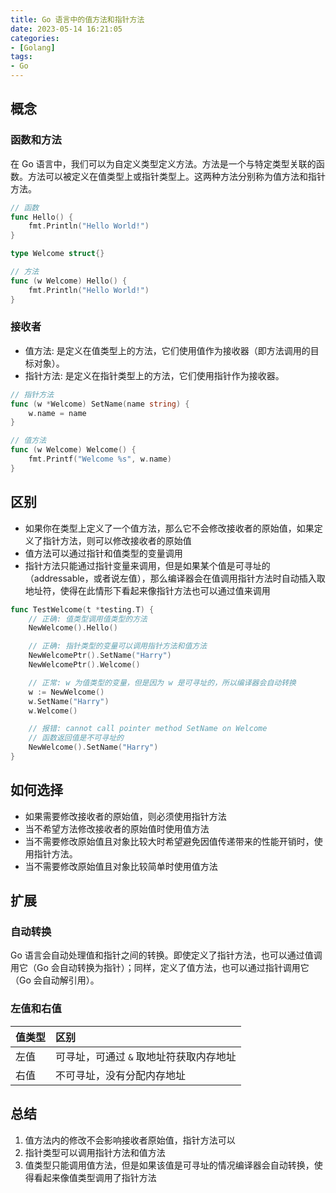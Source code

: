 ```yaml
---
title: Go 语言中的值方法和指针方法
date: 2023-05-14 16:21:05
categories:
- [Golang]
tags:
- Go
---
```


## 概念

### 函数和方法

在 Go 语言中，我们可以为自定义类型定义方法。方法是一个与特定类型关联的函数。方法可以被定义在值类型上或指针类型上。这两种方法分别称为值方法和指针方法。

```go
// 函数
func Hello() {
	fmt.Println("Hello World!")
}

type Welcome struct{}

// 方法
func (w Welcome) Hello() {
	fmt.Println("Hello World!")
}
```


### 接收者

- 值方法: 是定义在值类型上的方法，它们使用值作为接收器（即方法调用的目标对象）。
- 指针方法: 是定义在指针类型上的方法，它们使用指针作为接收器。

```go
// 指针方法
func (w *Welcome) SetName(name string) {
	w.name = name
}

// 值方法
func (w Welcome) Welcome() {
	fmt.Printf("Welcome %s", w.name)
}
```


## 区别

- 如果你在类型上定义了一个值方法，那么它不会修改接收者的原始值，如果定义了指针方法，则可以修改接收者的原始值
- 值方法可以通过指针和值类型的变量调用
- 指针方法只能通过指针变量来调用，但是如果某个值是可寻址的（addressable，或者说左值），那么编译器会在值调用指针方法时自动插入取地址符，使得在此情形下看起来像指针方法也可以通过值来调用

```go
func TestWelcome(t *testing.T) {
	// 正确: 值类型调用值类型的方法
	NewWelcome().Hello()

	// 正确: 指针类型的变量可以调用指针方法和值方法
	NewWelcomePtr().SetName("Harry")
	NewWelcomePtr().Welcome()

	// 正常: w 为值类型的变量，但是因为 w 是可寻址的，所以编译器会自动转换
	w := NewWelcome()
	w.SetName("Harry")
	w.Welcome()

	// 报错: cannot call pointer method SetName on Welcome
    // 函数返回值是不可寻址的
	NewWelcome().SetName("Harry")
}
```


## 如何选择

- 如果需要修改接收者的原始值，则必须使用指针方法
- 当不希望方法修改接收者的原始值时使用值方法
- 当不需要修改原始值且对象比较大时希望避免因值传递带来的性能开销时，使用指针方法。
- 当不需要修改原始值且对象比较简单时使用值方法

## 扩展 

### 自动转换

Go 语言会自动处理值和指针之间的转换。即使定义了指针方法，也可以通过值调用它（Go 会自动转换为指针）；同样，定义了值方法，也可以通过指针调用它（Go 会自动解引用）。

### 左值和右值

| 值类型 | 区别                                    |
| ------ | :-------------------------------------- |
| 左值   | 可寻址，可通过 `&` 取地址符获取内存地址 |
| 右值   | 不可寻址，没有分配内存地址              |

## 总结

1. 值方法内的修改不会影响接收者原始值，指针方法可以
2. 指针类型可以调用指针方法和值方法
3. 值类型只能调用值方法，但是如果该值是可寻址的情况编译器会自动转换，使得看起来像值类型调用了指针方法